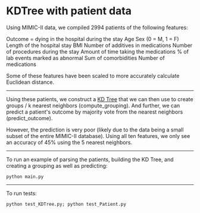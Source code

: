 # KDTree with patient data

Using MIMIC-II data, we compiled 2994 patients of the following features:

  Outcome = dying in the hospital during the stay
  Age
  Sex (0 = M, 1 = F)
  Length of the hospital stay
  BMI
  Number of additives in medications
  Number of procedures during the stay
  Amount of time taking the medications
  % of lab events marked as abnormal
  Sum of comorbidities
  Number of medications

Some of these features have been scaled to more accurately calculate Euclidean distance.

---

Using these patients, we construct a [KD Tree](https://en.wikipedia.org/wiki/K-d_tree) that we can then use to create groups / k nearest neighbors (compute_grouping). And further, we can predict a patient's outcome by majority vote from the nearest neighbors (predict_outcome).

However, the prediction is very poor (likely due to the data being a small subset of the entire MIMIC-II database). Using all ten features, we only see an accuracy of 45% using the 5 nearest neighbors.

---

To run an example of parsing the patients, building the KD Tree, and creating a grouping as well as predicting:

```{python}
python main.py
```

---

To run tests:

```{python}
python test_KDTree.py; python test_Patient.py
```